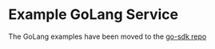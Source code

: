 Example GoLang Service
======================

The GoLang examples have been moved to the [go-sdk repo](https://github.com/featurehub-io/featurehub-go-sdk/tree/master/examples)
